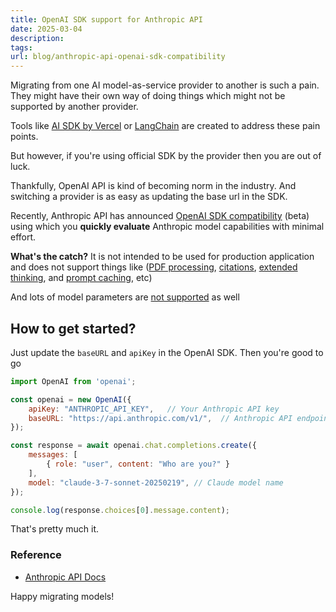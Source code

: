```yaml
---
title: OpenAI SDK support for Anthropic API
date: 2025-03-04
description: 
tags: 
url: blog/anthropic-api-openai-sdk-compatibility
---
```


Migrating from one AI model-as-service provider to another is such a pain. They might have their own way of doing things which might not be supported by another provider.

Tools like [AI SDK by Vercel](https://sdk.vercel.ai/docs/introduction) or [LangChain](https://js.langchain.com/docs/introduction/) are created to address these pain points. 

But however, if you're using official SDK by the provider then you are out of luck.

Thankfully, OpenAI API is kind of becoming norm in the industry. And switching a provider is as easy as updating the base url in the SDK.

Recently, Anthropic API has announced [OpenAI SDK compatibility](https://docs.anthropic.com/en/api/openai-sdk) (beta) using which you **quickly evaluate** Anthropic model capabilities with minimal effort.

**What's the catch?**
It is not intended to be used for production application and does not support things like ([PDF processing](https://docs.anthropic.com/en/docs/build-with-claude/pdf-support), [citations](https://docs.anthropic.com/en/docs/build-with-claude/citations), [extended thinking](https://docs.anthropic.com/en/docs/build-with-claude/extended-thinking), and [prompt caching](https://docs.anthropic.com/en/docs/build-with-claude/prompt-caching), etc)

And lots of model parameters are [not supported](https://docs.anthropic.com/en/api/openai-sdk#detailed-openai-compatible-api-support) as well

## How to get started?
Just update the `baseURL` and `apiKey` in the OpenAI SDK. Then you're good to go

```js
import OpenAI from 'openai';

const openai = new OpenAI({
    apiKey: "ANTHROPIC_API_KEY",   // Your Anthropic API key
    baseURL: "https://api.anthropic.com/v1/",  // Anthropic API endpoint
});

const response = await openai.chat.completions.create({
    messages: [
        { role: "user", content: "Who are you?" }
    ],
    model: "claude-3-7-sonnet-20250219", // Claude model name
});

console.log(response.choices[0].message.content);

```

That's pretty much it.
### Reference
- [Anthropic API Docs](https://docs.anthropic.com/en/api/openai-sdk#detailed-openai-compatible-api-support)

Happy migrating models!